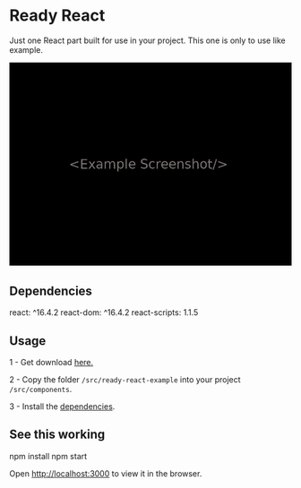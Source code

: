 # Ready React

Just one React part built for use in your project.
This one is only to use like example.

<p align='center'><img src='screenshot.png' width='600' alt=''></p>


## Dependencies

  react: ^16.4.2
  react-dom: ^16.4.2
  react-scripts: 1.1.5


## Usage

1 - Get download [here.]()

2 - Copy the folder `/src/ready-react-example` into your project `/src/components`.

3 - Install the [dependencies](#dependencies).


## See this working

  npm install
  npm start

Open [http://localhost:3000](http://localhost:3000) to view it in the browser.